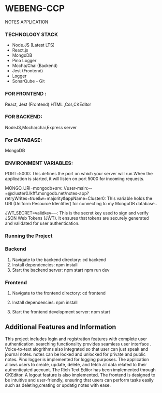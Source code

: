 # WEBENG-CCP
NOTES APPLICATION

### TECHNOLOGY STACK
- Node.JS (Latest LTS)
- React.js
- MongoDB
- Pino Logger
- Mocha/Chai (Backend)
- Jest (Frontend)
- Logger
- SonarQube
- Git

### FOR FRONTEND :
React, Jest (Frontend)
HTML ,Css,CKEditor 

### FOR BACKEND:
NodeJS,Mocha/chai,Express server

### For DATABASE:
MongoDB

### ENVIRONMENT VARIABLES:
PORT=5000: 
This defines the port on which your server will run.When the application is started, it will listen on port 5000 for incoming requests.

MONGO_URI=mongodb+srv:
//user-main:--=@cluster0.lkfff.mongodb.net/notes-app?retryWrites=true&w=majority&appName=Cluster0: 
This variable holds the URI (Uniform Resource Identifier) for connecting to my MongoDB database..

JWT_SECRET=validkey---: 
This is the secret key used to sign and verify JSON Web Tokens (JWT). It ensures that tokens are securely generated and validated for user authentication.

### Running the Project

### Backend

1. Navigate to the backend directory:
cd backend
2. Install dependencies:
npm install 
3. Start the backend server:
npm start
npm run dev

### Frontend

1. Navigate to the frontend directory:
cd frontend

2. Install dependencies:
npm install
   
3. Start the frontend development server:
npm start
   
## Additional Features and Information
This project includes login and registration features with complete user authentication.
searching functionality provides seamless user interface .
Voice-to-text alogrithms also integrated so that user can just speak and journal notes.
notes can be locked and unlocked for private and public notes.
Pino logger is implemented for logging purposes.
The application allows users to create, update, delete, and fetch all data related to their authenticated account.
The Rich Text Editor has been implemented through CKEditor.
A logout feature is also implemented.
The frontend is designed to be intuitive and user-friendly, ensuring that users can perform tasks easily such as deleting,creating or updatig notes with ease.
